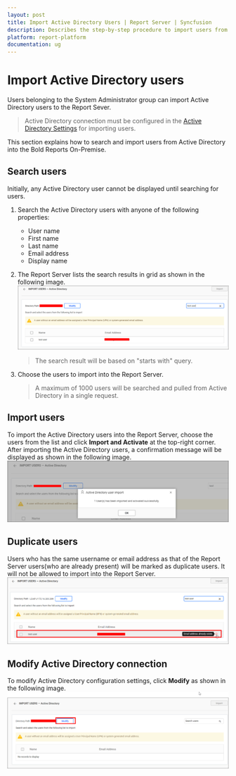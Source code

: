 ```yaml
---
layout: post
title: Import Active Directory Users | Report Server | Syncfusion
description: Describes the step-by-step procedure to import users from the Active Directory into the Bold Reports On-Premise.
platform: report-platform
documentation: ug
---
```


# Import Active Directory users

Users belonging to the System Administrator group can import Active Directory users to the Report Sever.

> Active Directory connection must be configured in the [Active Directory Settings](/administrator-guide/manage-app-settings/active-directory/) for importing users.

This section explains how to search and import users from Active Directory into the Bold Reports On-Premise.

## Search users

Initially, any Active Directory user cannot be displayed until searching for users.

1. Search the Active Directory users with anyone of the following properties:
    * User name
    * First name
    * Last name
    * Email address
    * Display name

2. The Report Server lists the search results in grid as shown in the following image.
    ![Search Active Directory users](/static/assets/on-premise/images/manage-users-and-groups/users/import-from-active-directory/search-user.png)
    > The search result will be based on "starts with" query.

3. Choose the users to import into the Report Server.
    > A maximum of 1000 users will be searched and pulled from Active Directory in a single request.

## Import users

To import the Active Directory users into the Report Server, choose the users from the list and click **Import and Activate** at the top-right corner. After importing the Active Directory users, a confirmation message will be displayed as shown in the following image.
![Success message after imported the Active Directory users](/static/assets/on-premise/images/manage-users-and-groups/users/import-from-active-directory/user-imported.png)

## Duplicate users

Users who has the same username or email address as that of the Report Server users(who are already present) will be marked as duplicate users. It will not be allowed to import into the Report Server.
![Duplicated Active Directory users](/static/assets/on-premise/images/manage-users-and-groups/users/import-from-active-directory/duplicated-users.png)

## Modify Active Directory connection

To modify Active Directory configuration settings, click **Modify** as shown in the following image.
![Modify Active Directory configuration](/static/assets/on-premise/images/manage-users-and-groups/users/import-from-active-directory/modify-configuration.png)
